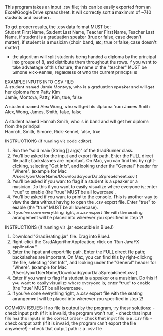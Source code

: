 This program takes an input .csv file; this can be easily exported from an Excel/Google Drive spreadsheet.
It will correctly sort a maximum of ~740 students and teachers.

To get proper results, the .csv data format MUST be:               
Student First Name, Student Last Name, Teacher First Name, Teacher Last Name, if student is a graduation speaker (true or false, case doesn't matter), if student is a musician (choir, band, etc; true or false, case doesn't matter)                                                                               
* the algorithm will split students being handed a diploma by the principal into groups of 8, and distribute them throughout the rows. If you want to take advantage of this feature, the name of the "teacher" MUST be Simone Rick-Kennel, regardless of who the current principal is
                                                                                        
EXAMPLE INPUTS INTO CSV FILE:                                                                                  
A student named Jamie Montoya, who is a graduation speaker and will get her diploma from Patty Kim                                                                                  
Jamie, Montoya, Patty, Kim, true,  false                                                                                       

A student named Alex Wong, who will get his diploma from James Smith                                                                                 
Alex,  Wong,    James,   Smith,  false, false  

A student named Hannah Smith, who is in band and will get her diploma from the principal                                                                                
Hannah,  Smith,   Simone,   Rick-Kennel,  false, true

INSTRUCTIONS (if running via code editor):
  1. Run the "void main (String [] args)" of the GradRunner class.
  2. You'll be asked for the input and export file path. Enter the FULL direct file path; backslashes are important. On Mac, you can find this by right-clicking, selecting "Get Info", and looking under the "General" header for "Where".
        (example for Mac: /Users/yourUserName/Downloads/yourDataSpreadsheet.csv )
  3. You'll be asked if you want to flag if a student is a speaker or a musician. Do this if you want to easily visualize where everyone is; enter "true" to enable (the "true" MUST be all lowercase).
  4. You'll be asked if you want to print to the console. This is another way to view the data without having to open the .csv export file. Enter "true" to enable (the "true" MUST be all lowercase).
  5. If you've done everything right, a .csv export file with the seating arrangement will be placed into wherever you specified in step 2!

INSTRUCTIONS (if running via .jar executible in BlueJ):
  1. Download "GradSeating.jar" file. Drag into BlueJ.
  2. Right-click the GradAlgorithmApplication; click on "Run JavaFX application."
  3. Enter the input and export file path. Enter the FULL direct file path; backslashes are important. On Mac, you can find this by right-clicking the file, selecting "Get Info", and looking under the "General" header for "Where".
        (example for Mac: /Users/yourUserName/Downloads/yourDataSpreadsheet.csv )
  4. Enter if you want to flag if a student is a speaker or a musician. Do this if you want to easily visualize where everyone is; enter "true" to enable (the "true" MUST be all lowercase).
  5. If you've done everything right, a .csv export file with the seating arrangement will be placed into wherever you specified in step 2!


COMMON ISSUES:
  If no file is output by the program, try these solutions:
    - check input path (if it is invalid, the program won't run)
    - check that input file has the inputs in the correct order
    - check that input file is a .csv file
    - check output path (if it is invalid, the program can't export the file anywhere!)
    - check that output path is a .csv file
